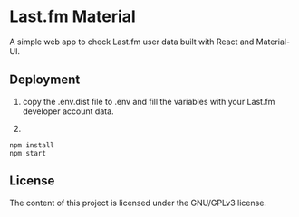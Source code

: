 # Last.fm Material

A simple web app to check Last.fm user data built with React and Material-UI.

## Deployment

1. copy the .env.dist file to .env and fill the variables with your Last.fm developer account data.

2.
```
npm install
npm start
```

## License
The content of this project is licensed under the GNU/GPLv3 license.